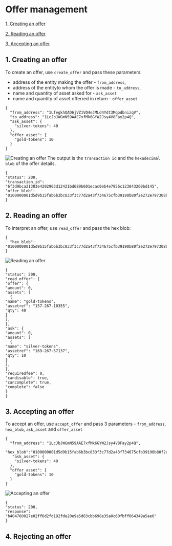 # Offer management

[1. Creating an offer](#1-creating-an-offer)

[2. Reading an offer](#2-reading-an-offer)

[3. Accepting an offer](#3-accepting-an-offer)

## 1. Creating an offer
To create an offer, use `create_offer` and pass these parameters:
* address of the entity making the offer - `from_address`, 
* address of the entityto whom the offer is made - `to_address`, 
* name and quantity of asset asked for - `ask_asset` 
* name and quantity of asset offerred in return - `offer_asset`
```
{
  "from_address": "1LfegkhQAD6jVZ1VQ4eJMLd4Ydt3MqodbnizqV",
  "to_address": "1LcJbJWGmN59AAE7xfMk6GYW2Jsy4V8Fay2p4Q",
  "ask_asset": {
    "silver-tokens": 40
  },
  "offer_asset": {
    "gold-tokens": 10
  }
}
```
![Creating an offer](http://www.primechaintech.com/img/api_documentation/create_offer3.png)
The output is the `transaction id` and the `hexadecimal blob` of the offer details.
```
{
"status": 200,
"transaction_id": "6f3d9bca21303e4202903d12421bd689b601ecac0eb4e7956c123843260bd145",
"offer_blob": "0100000001d5d9b15fab6b3bc833f3c77d2a43f734675cfb39190b80f2e272e797308b5e01000000006a473044022005f121a474ec0eae78f80fe0fe5bfb016e12bf59949482f5e964f43b79d00d8f022001f62a8d4785759bf62ca4acc77b9fba69fe88118ff6400e6dbbffadd82a99178321033d1196659ec9c34eaa029393a4847a84b3a6f3caa9d49626f91f60748bb0d84fffffffff0100000000000000003776a9149115494fbc2450905dd05e2c8cd28672617807c388ac1c73706b71945e564ca39292efe316cae288dddf310a000000000000007500000000"
}
```

## 2. Reading an offer
To interpret an offer, use `read_offer` and pass the hex blob:
```
{
  "hex_blob": "0100000001d5d9b15fab6b3bc833f3c77d2a43f734675cfb39190b80f2e272e797308b5e01000000006a473044022005f121a474ec0eae78f80fe0fe5bfb016e12bf59949482f5e964f43b79d00d8f022001f62a8d4785759bf62ca4acc77b9fba69fe88118ff6400e6dbbffadd82a99178321033d1196659ec9c34eaa029393a4847a84b3a6f3caa9d49626f91f60748bb0d84fffffffff0100000000000000003776a9149115494fbc2450905dd05e2c8cd28672617807c388ac1c73706b71945e564ca39292efe316cae288dddf310a000000000000007500000000"
}
```
![Reading an offer](http://www.primechaintech.com/img/api_documentation/read_offer.png)
```
{
"status": 200,
"read_offer": {
"offer": {
"amount": 0,
"assets": [
  {
"name": "gold-tokens",
"assetref": "157-267-10355",
"qty": 40
}
],
},
"ask": {
"amount": 0,
"assets": [
  {
"name": "silver-tokens",
"assetref": "169-267-57137",
"qty": 10
}
],
},
"requiredfee": 0,
"candisable": true,
"cancomplete": true,
"complete": false
}
}
```
## 3. Accepting an offer
To accept an offer, use `accept_offer` and pass 3 parameters - `from_address`, `hex_blob`, `ask_asset` and `offer_asset`
```
{
  "from_address": "1LcJbJWGmN59AAE7xfMk6GYW2Jsy4V8Fay2p4Q",
      "hex_blob":"0100000001d5d9b15fab6b3bc833f3c77d2a43f734675cfb39190b80f2e272e797308b5e01000000006a473044022005f121a474ec0eae78f80fe0fe5bfb016e12bf59949482f5e964f43b79d00d8f022001f62a8d4785759bf62ca4acc77b9fba69fe88118ff6400e6dbbffadd82a99178321033d1196659ec9c34eaa029393a4847a84b3a6f3caa9d49626f91f60748bb0d84fffffffff0100000000000000003776a9149115494fbc2450905dd05e2c8cd28672617807c388ac1c73706b71945e564ca39292efe316cae288dddf310a000000000000007500000000",
   "ask_asset": {
    "silver-tokens": 40
  },
  "offer_asset": {
    "gold-tokens": 10
  }
}
```
![Accepting an offer](http://www.primechaintech.com/img/api_documentation/accept_offer.png)
```
{
"status": 200,
"response": "b404760027e02ff6d2fd192fde20e9a5d83cbb698e35a0c60fbff064349a5ae6"
}
```

## 4. Rejecting an offer
